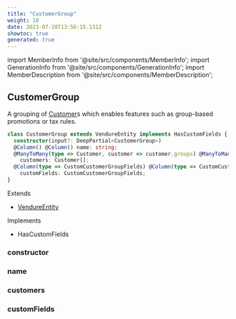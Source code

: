 ```yaml
---
title: "CustomerGroup"
weight: 10
date: 2023-07-20T13:56:15.131Z
showtoc: true
generated: true
---
```

<!-- This file was generated from the Vendure source. Do not modify. Instead, re-run the "docs:build" script -->
import MemberInfo from '@site/src/components/MemberInfo';
import GenerationInfo from '@site/src/components/GenerationInfo';
import MemberDescription from '@site/src/components/MemberDescription';


## CustomerGroup

<GenerationInfo sourceFile="packages/core/src/entity/customer-group/customer-group.entity.ts" sourceLine="16" packageName="@vendure/core" />

A grouping of <a href='/typescript-api/entities/customer#customer'>Customer</a>s which enables features such as group-based promotions
or tax rules.

```ts title="Signature"
class CustomerGroup extends VendureEntity implements HasCustomFields {
  constructor(input?: DeepPartial<CustomerGroup>)
  @Column() @Column() name: string;
  @ManyToMany(type => Customer, customer => customer.groups) @ManyToMany(type => Customer, customer => customer.groups)
    customers: Customer[];
  @Column(type => CustomCustomerGroupFields) @Column(type => CustomCustomerGroupFields)
    customFields: CustomCustomerGroupFields;
}
```
Extends

 * <a href='/typescript-api/entities/vendure-entity#vendureentity'>VendureEntity</a>


Implements

 * HasCustomFields



### constructor

<MemberInfo kind="method" type="(input?: DeepPartial&#60;<a href='/typescript-api/entities/customer-group#customergroup'>CustomerGroup</a>&#62;) => CustomerGroup"   />


### name

<MemberInfo kind="property" type="string"   />


### customers

<MemberInfo kind="property" type="<a href='/typescript-api/entities/customer#customer'>Customer</a>[]"   />


### customFields

<MemberInfo kind="property" type="CustomCustomerGroupFields"   />


